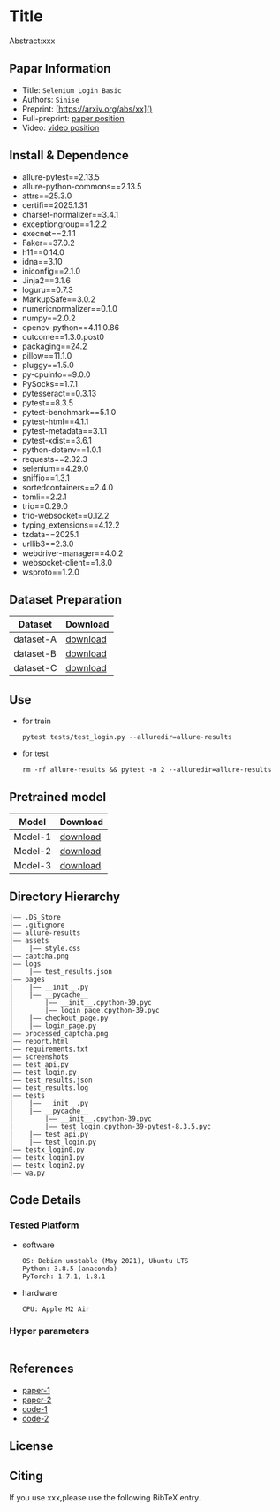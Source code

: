 Title
===
Abstract:xxx
## Papar Information
- Title:  `Selenium Login Basic`
- Authors:  `Sinise`
- Preprint: [https://arxiv.org/abs/xx]()
- Full-preprint: [paper position]()
- Video: [video position]()

## Install & Dependence
- allure-pytest==2.13.5
- allure-python-commons==2.13.5
- attrs==25.3.0
- certifi==2025.1.31
- charset-normalizer==3.4.1
- exceptiongroup==1.2.2
- execnet==2.1.1
- Faker==37.0.2
- h11==0.14.0
- idna==3.10
- iniconfig==2.1.0
- Jinja2==3.1.6
- loguru==0.7.3
- MarkupSafe==3.0.2
- numericnormalizer==0.1.0
- numpy==2.0.2
- opencv-python==4.11.0.86
- outcome==1.3.0.post0
- packaging==24.2
- pillow==11.1.0
- pluggy==1.5.0
- py-cpuinfo==9.0.0
- PySocks==1.7.1
- pytesseract==0.3.13
- pytest==8.3.5
- pytest-benchmark==5.1.0
- pytest-html==4.1.1
- pytest-metadata==3.1.1
- pytest-xdist==3.6.1
- python-dotenv==1.0.1
- requests==2.32.3
- selenium==4.29.0
- sniffio==1.3.1
- sortedcontainers==2.4.0
- tomli==2.2.1
- trio==0.29.0
- trio-websocket==0.12.2
- typing_extensions==4.12.2
- tzdata==2025.1
- urllib3==2.3.0
- webdriver-manager==4.0.2
- websocket-client==1.8.0
- wsproto==1.2.0


## Dataset Preparation
| Dataset | Download |
| ---     | ---   |
| dataset-A | [download]() |
| dataset-B | [download]() |
| dataset-C | [download]() |

## Use
- for train
  ```
  pytest tests/test_login.py --alluredir=allure-results
  ```
- for test
  ```
  rm -rf allure-results && pytest -n 2 --alluredir=allure-results
  ```
## Pretrained model
| Model | Download |
| ---     | ---   |
| Model-1 | [download]() |
| Model-2 | [download]() |
| Model-3 | [download]() |


## Directory Hierarchy
```
|—— .DS_Store
|—— .gitignore
|—— allure-results
|—— assets
|    |—— style.css
|—— captcha.png
|—— logs
|    |—— test_results.json
|—— pages
|    |—— __init__.py
|    |—— __pycache__
|        |—— __init__.cpython-39.pyc
|        |—— login_page.cpython-39.pyc
|    |—— checkout_page.py
|    |—— login_page.py
|—— processed_captcha.png
|—— report.html
|—— requirements.txt
|—— screenshots
|—— test_api.py
|—— test_login.py
|—— test_results.json
|—— test_results.log
|—— tests
|    |—— __init__.py
|    |—— __pycache__
|        |—— __init__.cpython-39.pyc
|        |—— test_login.cpython-39-pytest-8.3.5.pyc
|    |—— test_api.py
|    |—— test_login.py
|—— testx_login0.py
|—— testx_login1.py
|—— testx_login2.py
|—— wa.py
```
## Code Details
### Tested Platform
- software
  ```
  OS: Debian unstable (May 2021), Ubuntu LTS
  Python: 3.8.5 (anaconda)
  PyTorch: 1.7.1, 1.8.1
  ```
- hardware
  ```
  CPU: Apple M2 Air
  ```
### Hyper parameters
```
```
## References
- [paper-1]()
- [paper-2]()
- [code-1](https://github.com)
- [code-2](https://github.com)
  
## License

## Citing
If you use xxx,please use the following BibTeX entry.
```
```
